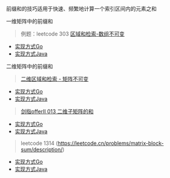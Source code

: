 前缀和的技巧适用于快速、频繁地计算一个索引区间内的元素之和

一维矩阵中的前缀和 
> 例题：leetcode 303 [区域和检索-数组不可变](https://leetcode.cn/problems/range-sum-query-immutable/description/)
- [实现方式Go](./range_sum/range_sum.go)
- [实现方式Java](./range_sum/RangeSum.java)

二维矩阵中的前缀和
>[二维区域和检索 - 矩阵不可变](https://leetcode.-cn/problems/range-sum-query-2d-immutable/description/) 
- [实现方式Go](./range_sum_2d/num_matrix.go)
- [实现方式Java](./range_sum_2d/NumMatrix.java)

> [剑指offerII 013 二维子矩阵的和](https://leetcode.cn/problems/O4NDxx/submissions/247733997/)
- [实现方式Go](range_sum_2d/num_matrix.go)
- [实现方式Java](range_sum_2d/NumMatrix.java)

> leetcode 1314 [](矩阵区域和)(https://leetcode.cn/problems/matrix-block-sum/description/)
- [实现方式Go](./matrix_block_sum/matrix_block_sum.go)
- [实现方式Java](./matrix_block_sum/MatrixBlockSum.java)